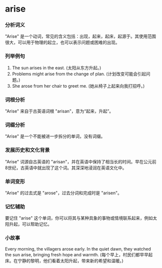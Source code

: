 # arise

### 分析词义

  

"Arise" 是一个动词，常见的含义包括：出现，起来，起床，起源于。其使用范围很大，可以用于物理的起立，也可以表示问题或困难的出现。

  

### 列举例句

  

1.  The sun arises in the east. (太阳从东方升起。)
2.  Problems might arise from the change of plan. (计划改变可能会引起问题。)
3.  She arose from her chair to greet me. (她从椅子上起来向我打招呼。)

  

### 词根分析

  

"Arise" 来自于古英语词根 "arisan"，意为“起来，升起”。

  

### 词缀分析

  

"Arise" 是一个不能被进一步拆分的单词，没有词缀。

  

### 发展历史和文化背景

  

"Arise" 词源自古英语的 "arisan"，并在英语中保持了相当长的时间。早在公元前8世纪，古英语中就出现了这个词。其深深地浸润在英语文化中。

  

### 单词变形

  

"Arise" 的过去式是 "arose"，过去分词和完成时是 "arisen"。

  

### 记忆辅助

  

要记住 "arise" 这个单词，你可以将其与某种具象的事物或情境联系起来，例如太阳升起，可以帮助记忆。

  

### 小故事

  

Every morning, the villagers arose early. In the quiet dawn, they watched the sun arise, bringing fresh hope and warmth. (每个早上，村民们都早早起床。在宁静的黎明，他们看着太阳升起，带来新的希望和温暖。)

